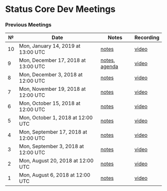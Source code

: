 # Status Core Dev Meetings

### Previous Meetings
 №  | Date | Notes | Recording |
 ---|---|---|---|
 10 | Mon, January 14, 2019 at 13:00 UTC | [notes](notes/meeting10.md) | [video](https://www.youtube.com/watch?v=4vWaqa38Hrs)
 9  | Mon, December 17, 2018 at 13:00 UTC | [notes](notes/meeting9.md), [agenda](notes/meeting9-agenda.md) | [video](https://www.youtube.com/watch?v=HVylXrDBJHg)
 8  | Mon, December 3, 2018 at 12:00 UTC | [notes](notes/meeting8.md) | [video](https://www.youtube.com/watch?v=hTOuWU4Qpqo)
 7  | Mon, November 19, 2018 at 12:00 UTC | [notes](notes/meeting7.md) | [video](https://www.youtube.com/watch?v=mOeUN_T4So4)
 6  | Mon, October 15, 2018 at 12:00 UTC | [notes](notes/meeting6.md) | [video](https://www.youtube.com/watch?v=YLkk3lqf_XI)
 5  | Mon, October 1, 2018 at 12:00 UTC | [notes](notes/meeting5.md) | [video](https://www.youtube.com/watch?v=86vSfFnZcmA)
 4  | Mon, September 17, 2018 at 12:00 UTC | [notes](notes/meeting4.md) | [video](https://www.youtube.com/watch?v=p01rnaEc3B0)
 3  | Mon, September 3, 2018 at 12:00 UTC | [notes](notes/meeting3.md) | [video](https://www.youtube.com/watch?v=Mb58gDHWFIg)
 2  | Mon, August 20, 2018 at 12:00 UTC | [notes](notes/meeting2.md) | [video](https://www.youtube.com/watch?v=4r-F9SkriEo)
 1  | Mon, August 6, 2018 at 12:00 UTC | [notes](notes/meeting1.md) | [video](https://www.youtube.com/watch?v=P_jo4Y39tRk)
